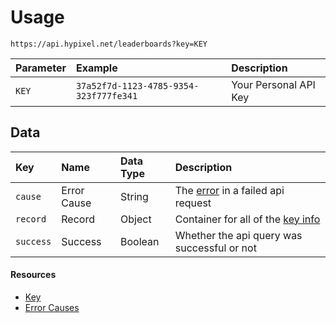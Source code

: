 # Usage
`https://api.hypixel.net/leaderboards?key=KEY`

|Parameter|Example|Description|
|:-|:-|:-|
|`KEY`|`37a52f7d-1123-4785-9354-323f777fe341`|Your Personal API Key|

## Data
|Key|Name|Data Type|Description|
|:-|:-|:-|:-|
|`cause`|Error Cause|String|The [error](https://github.com/HypixelCommunity/Hypixel-Api-Documentation/blob/main/Key/Errors.md) in a failed api request|
|`record`|Record|Object|Container for all of the [key info](https://github.com/HypixelCommunity/Hypixel-Api-Documentation/tree/main/Key/record)|
|`success`|Success|Boolean|Whether the api query was successful or not|

#### Resources
- [Key](https://github.com/HypixelCommunity/Hypixel-Api-Documentation/blob/main/API%20Usage/GetAKey.md)
- [Error Causes](https://github.com/HypixelCommunity/Hypixel-Api-Documentation/blob/main/Key/Errors.md)